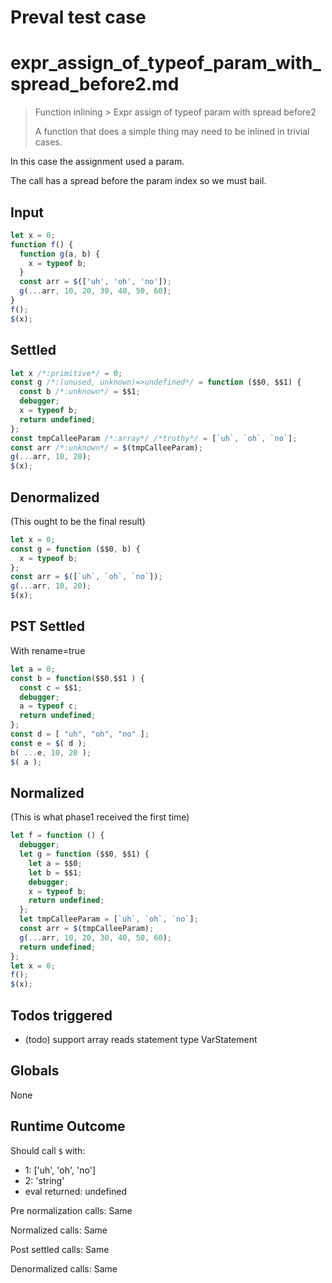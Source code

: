 # Preval test case

# expr_assign_of_typeof_param_with_spread_before2.md

> Function inlining > Expr assign of typeof param with spread before2
>
> A function that does a simple thing may need to be inlined in trivial cases.

In this case the assignment used a param.

The call has a spread before the param index so we must bail.

## Input

`````js filename=intro
let x = 0;
function f() {
  function g(a, b) {
    x = typeof b;
  }
  const arr = $(['uh', 'oh', 'no']);
  g(...arr, 10, 20, 30, 40, 50, 60);
}
f();
$(x);
`````


## Settled


`````js filename=intro
let x /*:primitive*/ = 0;
const g /*:(unused, unknown)=>undefined*/ = function ($$0, $$1) {
  const b /*:unknown*/ = $$1;
  debugger;
  x = typeof b;
  return undefined;
};
const tmpCalleeParam /*:array*/ /*truthy*/ = [`uh`, `oh`, `no`];
const arr /*:unknown*/ = $(tmpCalleeParam);
g(...arr, 10, 20);
$(x);
`````


## Denormalized
(This ought to be the final result)

`````js filename=intro
let x = 0;
const g = function ($$0, b) {
  x = typeof b;
};
const arr = $([`uh`, `oh`, `no`]);
g(...arr, 10, 20);
$(x);
`````


## PST Settled
With rename=true

`````js filename=intro
let a = 0;
const b = function($$0,$$1 ) {
  const c = $$1;
  debugger;
  a = typeof c;
  return undefined;
};
const d = [ "uh", "oh", "no" ];
const e = $( d );
b( ...e, 10, 20 );
$( a );
`````


## Normalized
(This is what phase1 received the first time)

`````js filename=intro
let f = function () {
  debugger;
  let g = function ($$0, $$1) {
    let a = $$0;
    let b = $$1;
    debugger;
    x = typeof b;
    return undefined;
  };
  let tmpCalleeParam = [`uh`, `oh`, `no`];
  const arr = $(tmpCalleeParam);
  g(...arr, 10, 20, 30, 40, 50, 60);
  return undefined;
};
let x = 0;
f();
$(x);
`````


## Todos triggered


- (todo) support array reads statement type VarStatement


## Globals


None


## Runtime Outcome


Should call `$` with:
 - 1: ['uh', 'oh', 'no']
 - 2: 'string'
 - eval returned: undefined

Pre normalization calls: Same

Normalized calls: Same

Post settled calls: Same

Denormalized calls: Same
